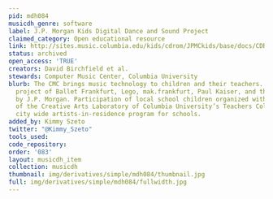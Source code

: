 ```yaml
---
pid: mdh084
musicdh_genre: software
label: J.P. Morgan Kids Digital Dance and Sound Project
claimed_category: Open educational resource
link: http://sites.music.columbia.edu/kids/cdrom/JPMCkids/base/docs/CDROM/CDROMindex.html
status: archived
open_access: 'TRUE'
creators: David Birchfield et al.
stewards: Computer Music Center, Columbia University
blurb: The CMC brings music technology to children and their teachers. A collaborative
  project of Ballet Frankfurt, Lego, mak.frankfurt, Paul Kaiser, and the CMC. Sponsored
  by J.P. Morgan. Participation of local school children organized with the collaboration
  of the Creative Arts Laboratory of Columbia University’s Teachers College and its
  city wide artists-in-residence program for schools.
added_by: Kimmy Szeto
twitter: "@Kimmy_Szeto"
tools_used:
code_repository:
order: '083'
layout: musicdh_item
collection: musicdh
thumbnail: img/derivatives/simple/mdh084/thumbnail.jpg
full: img/derivatives/simple/mdh084/fullwidth.jpg
---
```

